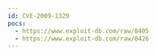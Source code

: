 ```yaml
---
id: CVE-2009-1329
pocs:
  - https://www.exploit-db.com/raw/8405
  - https://www.exploit-db.com/raw/8426
---
```

